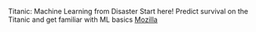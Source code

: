 Titanic: Machine Learning from Disaster
Start here! Predict survival on the Titanic and get familiar with ML basics
[Mozilla](https://www.kaggle.com/c/titanic)
